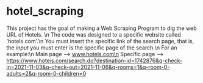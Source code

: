 # hotel_scraping
This project has the goal of making a Web Scraping Program to dig the web URL of Hotels.  \n
The code was designed to a specific website called 'hotels.com'.\n
You must insert the specific link of the search page, that is, the *input* you must enter is the specific page of the search.\n
For an example:\n
  Main page --> www.hotels.com\n
  Specific page --> https://www.hoteis.com/search.do?destination-id=1742876&q-check-in=2021-11-03&q-check-out=2021-11-06&q-rooms=1&q-room-0-adults=2&q-room-0-children=0
